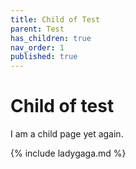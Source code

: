 ```yaml
---
title: Child of Test
parent: Test
has_children: true
nav_order: 1
published: true
---
```


# Child of test

I am a child page yet again.

{% include ladygaga.md %}
